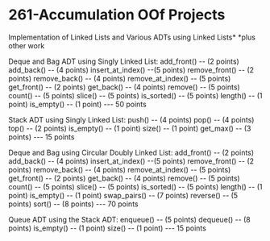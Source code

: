 # 261-Accumulation OOf Projects
Implementation of Linked Lists and Various ADTs using Linked Lists*
*plus other work


Deque and Bag ADT using Singly Linked List:
add_front() -- (2 points)
add_back() -- (4 points)
insert_at_index() --(5 points)
remove_front() -- (2 points)
remove_back() -- (4 points)
remove_at_index() -- (5 points)
get_front() -- (2 points)
get_back() -- (4 points)
remove() -- (5 points)
count() -- (5 points)
slice() -- (5 points)
is_sorted() -- (5 points)
length() -- (1 point)
is_empty() -- (1 point)                                          --- 50 points
 

Stack ADT using Singly Linked List:
push() -- (4 points)
pop() -- (4 points)
top() -- (2 points)
is_empty() -- (1 point)
size() -- (1 point)
get_max() -- (3 points)                                                  --- 15 points
 

Deque and Bag using Circular Doubly Linked List:
add_front() -- (2 points)
add_back() -- (4 points)
insert_at_index() --(5 points)
remove_front() -- (2 points)
remove_back() -- (4 points)
remove_at_index() -- (5 points)
get_front() -- (2 points)
get_back() -- (4 points)
remove() -- (5 points)
count() -- (5 points)
slice() -- (5 points)
is_sorted() -- (5 points)
length() -- (1 point)
is_empty() -- (1 point)
swap_pairs() -- (7 points)
reverse() -- (5 points)
sort() -- (8 points)                                                                   ---     70 points
 

Queue ADT using the Stack ADT:
enqueue() -- (5 points)
dequeue() -- (8 points)
is_empty() -- (1 point)
size() -- (1 point)                                                                  ---    15 points
